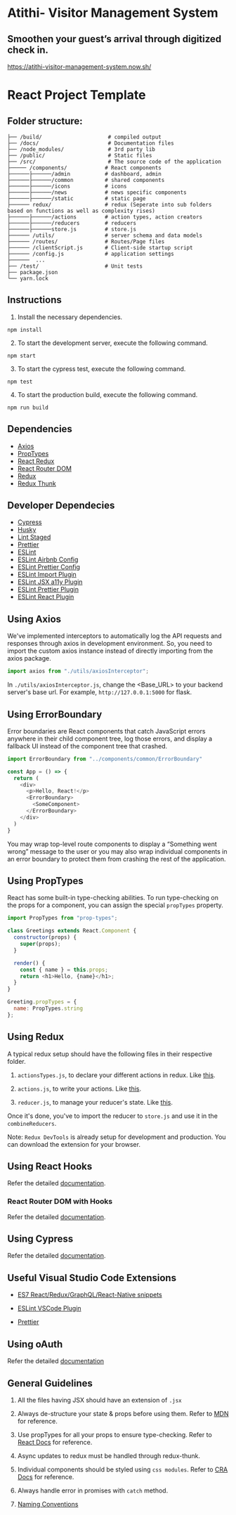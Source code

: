 # Atithi- Visitor Management System

## Smoothen your guest’s arrival through digitized check in.

https://atithi-visitor-management-system.now.sh/





# React Project Template

## Folder structure:

```
├── /build/                     # compiled output
├── /docs/                      # Documentation files
├── /node_modules/              # 3rd party lib
├── /public/                    # Static files 
├── /src/                       # The source code of the application
├───── /components/            # React components
├──────├──────/admin           # dashboard, admin
├──────├──────/common          # shared components
├──────├──────/icons           # icons
├──────├──────/news            # news specific components
├──────├──────/static          # static page
├────── redux/                 # redux (Seperate into sub folders based on functions as well as complexity rises)
├──────├──────/actions         # action types, action creators
├──────├──────/reducers        # reducers
├──────├──────store.js         # store.js
├────── /utils/                # server schema and data models
├────── /routes/               # Routes/Page files
├────── /clientScript.js       # Client-side startup script
├────── /config.js             # application settings
├──────  ...                   
├── /test/                     # Unit tests
├── package.json                
└── yarn.lock          
```

## Instructions

1. Install the necessary dependencies.

```
npm install
```

2. To start the development server, execute the following command.

```
npm start
```

3. To start the cypress test, execute the following command.

```
npm test
```

4. To start the production build, execute the following command.

```
npm run build
```

## Dependencies

- [Axios](https://github.com/axios/axios)
- [PropTypes](https://github.com/facebook/prop-types)
- [React Redux](https://github.com/reduxjs/react-redux)
- [React Router DOM](https://github.com/ReactTraining/react-router/tree/master/packages/react-router-dom)
- [Redux](https://github.com/reduxjs/redux)
- [Redux Thunk](https://github.com/reduxjs/redux-thunk)

## Developer Dependecies

- [Cypress](https://github.com/cypress-io/cypress)
- [Husky](https://github.com/typicode/husky)
- [Lint Staged](https://github.com/okonet/lint-staged)
- [Prettier](https://github.com/prettier/prettier)
- [ESLint](https://eslint.org/)
- [ESLint Airbnb Config](https://github.com/airbnb/javascript)
- [ESLint Prettier Config](https://github.com/prettier/eslint-config-prettier#readme)
- [ESLint Import Plugin](https://github.com/benmosher/eslint-plugin-import)
- [ESLint JSX a11y Plugin](https://github.com/evcohen/eslint-plugin-jsx-a11y#readme)
- [ESLint Prettier Plugin](https://github.com/prettier/eslint-plugin-prettier#readme)
- [ESLint React Plugin](https://github.com/yannickcr/eslint-plugin-react)

## Using Axios

We've implemented interceptors to automatically log the API requests and responses through axios in development environment. So, you need to import the custom axios instance instead of directly importing from the axios package.

```js
import axios from "./utils/axiosInterceptor";
```

In `./utils/axiosInterceptor.js`, change the <Base_URL> to your backend server's base url. For example, `http://127.0.0.1:5000` for flask.

## Using ErrorBoundary

Error boundaries are React components that catch JavaScript errors anywhere in their child component tree, log those errors, and display a fallback UI instead of the component tree that crashed.

```js
import ErrorBoundary from "../components/common/ErrorBoundary"

const App = () => {
  return (
    <div>
      <p>Hello, React!</p>
      <ErrorBoundary>
        <SomeComponent>
      </ErrorBoundary>
    </div>
  )
}
```

You may wrap top-level route components to display a “Something went wrong” message to the user or you may also wrap individual components in an error boundary to protect them from crashing the rest of the application.

## Using PropTypes

React has some built-in type-checking abilities. To run type-checking on the props for a component, you can assign the special `propTypes` property.

```js
import PropTypes from "prop-types";

class Greetings extends React.Component {
  constructor(props) {
    super(props);
  }

  render() {
    const { name } = this.props;
    return <h1>Hello, {name}</h1>;
  }
}

Greeting.propTypes = {
  name: PropTypes.string
};
```

## Using Redux

A typical redux setup should have the following files in their respective folder.

1. `actionsTypes.js`, to declare your different actions in redux. Like [this](src/redux/authentication/actionTypes.js).

2. `actions.js`, to write your actions. Like [this](src/redux/authentication/actions.js).

3. `reducer.js`, to manage your reducer's state. Like [this](src/redux/authentication/reducer.js).

Once it's done, you've to import the reducer to `store.js` and use it in the `combineReducers`.

Note: `Redux DevTools` is already setup for development and production. You can download the extension for your browser.

## Using React Hooks

Refer the detailed [documentation](https://reactjs.org/docs/hooks-intro.html).

### React Router DOM with Hooks

Refer the detailed [documentation](https://reacttraining.com/react-router/web/api/Hooks).

## Using Cypress

Refer the detailed [documentation](docs/cypress.md).

## Useful Visual Studio Code Extensions

- [ES7 React/Redux/GraphQL/React-Native snippets](https://marketplace.visualstudio.com/items?itemName=dsznajder.es7-react-js-snippets)

- [ESLint VSCode Plugin](https://marketplace.visualstudio.com/items?itemName=dbaeumer.vscode-eslint)

- [Prettier](https://marketplace.visualstudio.com/items?itemName=esbenp.prettier-vscode)

## Using oAuth

Refer the detailed [documentation](docs/authentication.md)

## General Guidelines

1. All the files having JSX should have an extension of `.jsx`

2. Always de-structure your state & props before using them. Refer to [MDN](https://developer.mozilla.org/en-US/docs/Web/JavaScript/Reference/Operators/Destructuring_assignment) for reference.

3. Use propTypes for all your props to ensure type-checking. Refer to [React Docs](https://reactjs.org/docs/typechecking-with-proptypes.html) for reference.

4. Async updates to redux must be handled through redux-thunk.

5. Individual components should be styled using `css modules`. Refer to [CRA Docs](https://create-react-app.dev/docs/adding-a-css-modules-stylesheet/) for reference.

6. Always handle error in promises with `catch` method.

7. [Naming Conventions](https://github.com/masai-oss/frontend-template/blob/master/docs/naming.md)

